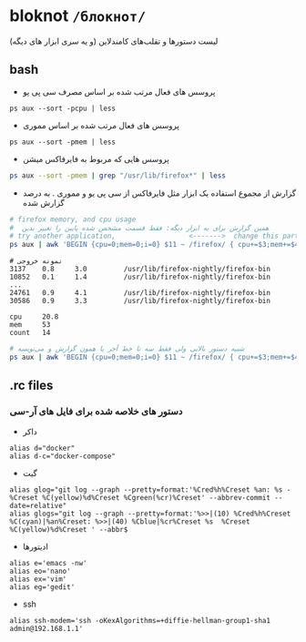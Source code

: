# bloknot `/блокнот/`
لیست دستور‌ها و تقلب‌های کامندلاین (و یه سری ابزار های دیگه)

## bash 

* پروسس های فعال مرتب شده بر اساس مصرف سی پی یو

```shell
ps aux --sort -pcpu | less   
```

* پروسس های فعال مرتب شده بر اساس مموری

```shell
ps aux --sort -pmem | less
```
 
* پروسس هایی که مربوط به فایرفاکس میشن

```bash 
ps aux --sort -pmem | grep "/usr/lib/firefox*" | less 
```

* گزارش از مجموع استفاده یک ابزار مثل فایرفاکس از سی پی یو و مموری . به درصد گزارش شده

```bash
# firefox memory, and cpu usage
#  همین گزارش برای یه ابزار دیگه: فقط قسمت مشخص شده پایین را تغییر بدین
# try another application,                  <------->  change this part
ps aux | awk 'BEGIN {cpu=0;mem=0;i=0} $11 ~ /firefox/ { cpu+=$3;mem+=$4;i+=1; print $2 "\t" $3 "\t" $4 "\t" $11 } END { print "\ncpu\t" cpu "\nmem\t" mem "\ncount\t" i }'
```
```shell
# نمونه خروجی
3137	0.8	    3.0     	/usr/lib/firefox-nightly/firefox-bin
10852	0.1	    1.4     	/usr/lib/firefox-nightly/firefox-bin
...
24761	0.9	    4.1     	/usr/lib/firefox-nightly/firefox-bin
30586	0.9	    3.3     	/usr/lib/firefox-nightly/firefox-bin

cpu     20.8
mem     53
count   14
```

```bash 
# شبیه دستور بالایی ولی فقط سه تا خط آخر یا همون گزارش و می‌نویسه
ps aux | awk 'BEGIN {cpu=0;mem=0;i=0} $11 ~ /firefox/ { cpu+=$3;mem+=$4;i+=1 } END { print "cpu\t" cpu "\nmem\t" mem "\ncount\t" i }' 
```


## .rc files

### دستور های خلاصه شده برای فایل های آر-سی

* داکر

```shell 
alias d="docker"
alias d-c="docker-compose"
```

* گیت

```shell
alias glog="git log --graph --pretty=format:'%Cred%h%Creset %an: %s - %Creset %C(yellow)%d%Creset %Cgreen(%cr)%Creset' --abbrev-commit --date=relative"
alias glogs="git log --graph --pretty=format:'%>>|(10) %Cred%h%Creset %C(cyan)|%an%Creset: %>>|(40) %Cblue|%cr%Creset %s  %Creset %C(yellow)%d%Creset ' --abbr$
```

* ادیتورها

```shell
alias e='emacs -nw'
alias eo='nano'
alias ex='vim'
alias eg='gedit'
```

* ssh 

```shell
alias ssh-modem='ssh -oKexAlgorithms=+diffie-hellman-group1-sha1 admin@192.168.1.1'
```


